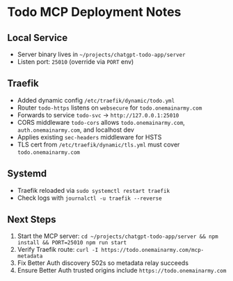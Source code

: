 # Todo MCP Deployment Notes

## Local Service
- Server binary lives in `~/projects/chatgpt-todo-app/server`
- Listen port: `25010` (override via `PORT` env)

## Traefik
- Added dynamic config `/etc/traefik/dynamic/todo.yml`
- Router `todo-https` listens on `websecure` for `todo.onemainarmy.com`
- Forwards to service `todo-svc` → `http://127.0.0.1:25010`
- CORS middleware `todo-cors` allows `todo.onemainarmy.com`, `auth.onemainarmy.com`, and localhost dev
- Applies existing `sec-headers` middleware for HSTS
- TLS cert from `/etc/traefik/dynamic/tls.yml` must cover `todo.onemainarmy.com`

## Systemd
- Traefik reloaded via `sudo systemctl restart traefik`
- Check logs with `journalctl -u traefik --reverse`

## Next Steps
1. Start the MCP server: `cd ~/projects/chatgpt-todo-app/server && npm install && PORT=25010 npm run start`
2. Verify Traefik route: `curl -I https://todo.onemainarmy.com/mcp-metadata`
3. Fix Better Auth discovery 502s so metadata relay succeeds
4. Ensure Better Auth trusted origins include `https://todo.onemainarmy.com`
